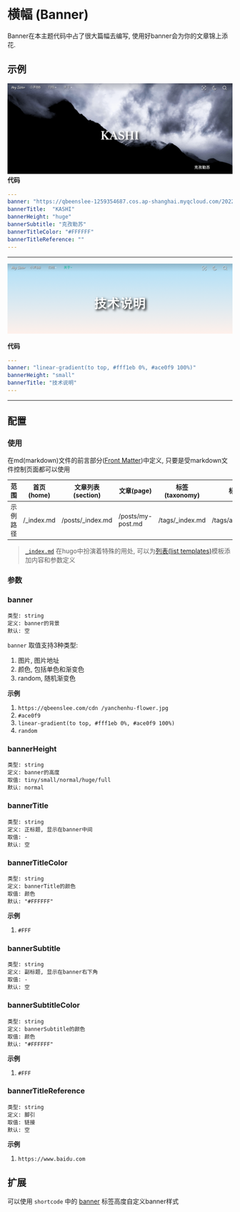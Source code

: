 # 横幅 (Banner)

Banner在本主题代码中占了很大篇幅去编写, 使用好banner会为你的文章锦上添花.

## 示例

![](https://raw.githubusercontent.com/qbeenslee/CDN/master/screenshot/2022/04-27/03451266e-20220427032855.png)
**代码**
``` yaml
---
banner: "https://qbeenslee-1259354687.cos.ap-shanghai.myqcloud.com/202204/img6416sf.png"
bannerTitle:  "KASHI"
bannerHeight: "huge"
bannerSubtitle: "克孜勒苏"
bannerTitleColor: "#FFFFFF"
bannerTitleReference: ""
---
```

----

![](https://raw.githubusercontent.com/qbeenslee/CDN/master/screenshot/2022/04-27/034810136-20220427034748.png)

**代码**
``` yaml
---
banner: "linear-gradient(to top, #fff1eb 0%, #ace0f9 100%)"
bannerHeight: "small"
bannerTitle: "技术说明"
---
```
----

## 配置

### 使用

在md(markdown)文件的前言部分([Front Matter](https://gohugo.io/content-management/front-matter/))中定义, 只要是受markdown文件控制页面都可以使用
 
| 范围     | 首页(home)  | 文章列表(section) | 文章(page)                | 标签(taxonomy)   | 标签列表(term)           |
|----------|-------------|-------------------|---------------------------|------------------|--------------------------|
| 示例路径 | /_index.md | /posts/_index.md | /posts/my-post.md | /tags/_index.md | /tags/awesome/_index.md |

>  [`_index.md`](https://gohugo.io/content-management/organization/#index-pages-_indexmd) 在hugo中扮演着特殊的用处, 可以为[列表(list templates)](https://gohugo.io/templates/lists/)模板添加内容和参数定义 

### 参数

### banner

```
类型: string
定义: banner的背景
默认: 空
```

`banner` 取值支持3种类型:
1. 图片, 图片地址
2. 颜色, 包括单色和渐变色
3. random, 随机渐变色 

**示例**

1. `https://qbeenslee.com/cdn /yanchenhu-flower.jpg`
2. `#ace0f9`
3. `linear-gradient(to top, #fff1eb 0%, #ace0f9 100%)`
4. `random`



### bannerHeight

```
类型: string
定义: banner的高度
取值: tiny/small/normal/huge/full
默认: normal
```

### bannerTitle

```
类型: string
定义: 正标题, 显示在banner中间
取值: -
默认: 空
```

### bannerTitleColor

```
类型: string
定义: bannerTitle的颜色
取值: 颜色
默认: "#FFFFFF"
```


**示例**

1. `#FFF`

### bannerSubtitle

```
类型: string
定义: 副标题, 显示在banner右下角
取值: -
默认: 空
```

### bannerSubtitleColor

```
类型: string
定义: bannerSubtitle的颜色
取值: 颜色
默认: "#FFFFFF"
```

**示例**

1. `#FFF`

### bannerTitleReference

```
类型: string
定义: 脚引
取值: 链接
默认: 空
```
**示例**

1. `https://www.baidu.com`


## 扩展


可以使用 `shortcode` 中的 [banner](shortcodes/banner.md) 标签高度自定义banner样式
